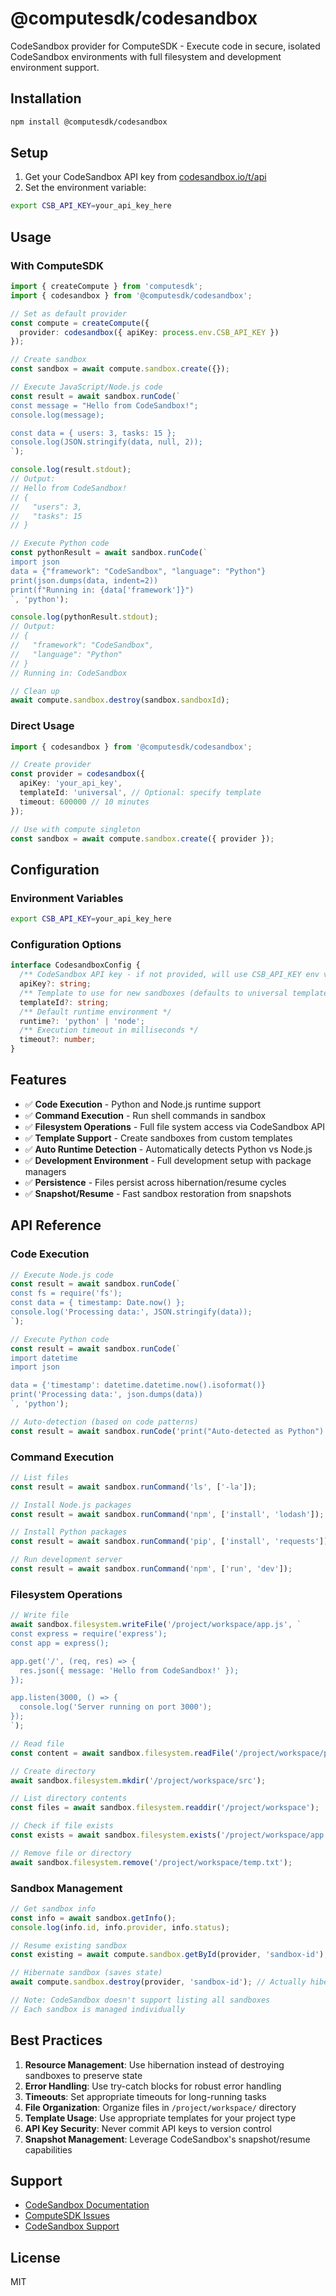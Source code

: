 # @computesdk/codesandbox

CodeSandbox provider for ComputeSDK - Execute code in secure, isolated CodeSandbox environments with full filesystem and development environment support.

## Installation

```bash
npm install @computesdk/codesandbox
```

## Setup

1. Get your CodeSandbox API key from [codesandbox.io/t/api](https://codesandbox.io/t/api)
2. Set the environment variable:

```bash
export CSB_API_KEY=your_api_key_here
```

## Usage

### With ComputeSDK

```typescript
import { createCompute } from 'computesdk';
import { codesandbox } from '@computesdk/codesandbox';

// Set as default provider
const compute = createCompute({ 
  provider: codesandbox({ apiKey: process.env.CSB_API_KEY }) 
});

// Create sandbox
const sandbox = await compute.sandbox.create({});

// Execute JavaScript/Node.js code
const result = await sandbox.runCode(`
const message = "Hello from CodeSandbox!";
console.log(message);

const data = { users: 3, tasks: 15 };
console.log(JSON.stringify(data, null, 2));
`);

console.log(result.stdout);
// Output:
// Hello from CodeSandbox!
// {
//   "users": 3,
//   "tasks": 15
// }

// Execute Python code
const pythonResult = await sandbox.runCode(`
import json
data = {"framework": "CodeSandbox", "language": "Python"}
print(json.dumps(data, indent=2))
print(f"Running in: {data['framework']}")
`, 'python');

console.log(pythonResult.stdout);
// Output:
// {
//   "framework": "CodeSandbox",
//   "language": "Python"
// }
// Running in: CodeSandbox

// Clean up
await compute.sandbox.destroy(sandbox.sandboxId);
```

### Direct Usage

```typescript
import { codesandbox } from '@computesdk/codesandbox';

// Create provider
const provider = codesandbox({ 
  apiKey: 'your_api_key',
  templateId: 'universal', // Optional: specify template
  timeout: 600000 // 10 minutes
});

// Use with compute singleton
const sandbox = await compute.sandbox.create({ provider });
```

## Configuration

### Environment Variables

```bash
export CSB_API_KEY=your_api_key_here
```

### Configuration Options

```typescript
interface CodesandboxConfig {
  /** CodeSandbox API key - if not provided, will use CSB_API_KEY env var */
  apiKey?: string;
  /** Template to use for new sandboxes (defaults to universal template) */
  templateId?: string;
  /** Default runtime environment */
  runtime?: 'python' | 'node';
  /** Execution timeout in milliseconds */
  timeout?: number;
}
```

## Features

- ✅ **Code Execution** - Python and Node.js runtime support
- ✅ **Command Execution** - Run shell commands in sandbox
- ✅ **Filesystem Operations** - Full file system access via CodeSandbox API
- ✅ **Template Support** - Create sandboxes from custom templates
- ✅ **Auto Runtime Detection** - Automatically detects Python vs Node.js
- ✅ **Development Environment** - Full development setup with package managers
- ✅ **Persistence** - Files persist across hibernation/resume cycles
- ✅ **Snapshot/Resume** - Fast sandbox restoration from snapshots

## API Reference

### Code Execution

```typescript
// Execute Node.js code
const result = await sandbox.runCode(`
const fs = require('fs');
const data = { timestamp: Date.now() };
console.log('Processing data:', JSON.stringify(data));
`);

// Execute Python code  
const result = await sandbox.runCode(`
import datetime
import json

data = {'timestamp': datetime.datetime.now().isoformat()}
print('Processing data:', json.dumps(data))
`, 'python');

// Auto-detection (based on code patterns)
const result = await sandbox.runCode('print("Auto-detected as Python")');
```

### Command Execution

```typescript
// List files
const result = await sandbox.runCommand('ls', ['-la']);

// Install Node.js packages
const result = await sandbox.runCommand('npm', ['install', 'lodash']);

// Install Python packages
const result = await sandbox.runCommand('pip', ['install', 'requests']);

// Run development server
const result = await sandbox.runCommand('npm', ['run', 'dev']);
```

### Filesystem Operations

```typescript
// Write file
await sandbox.filesystem.writeFile('/project/workspace/app.js', `
const express = require('express');
const app = express();

app.get('/', (req, res) => {
  res.json({ message: 'Hello from CodeSandbox!' });
});

app.listen(3000, () => {
  console.log('Server running on port 3000');
});
`);

// Read file
const content = await sandbox.filesystem.readFile('/project/workspace/package.json');

// Create directory
await sandbox.filesystem.mkdir('/project/workspace/src');

// List directory contents
const files = await sandbox.filesystem.readdir('/project/workspace');

// Check if file exists
const exists = await sandbox.filesystem.exists('/project/workspace/app.js');

// Remove file or directory
await sandbox.filesystem.remove('/project/workspace/temp.txt');
```

### Sandbox Management

```typescript
// Get sandbox info
const info = await sandbox.getInfo();
console.log(info.id, info.provider, info.status);

// Resume existing sandbox
const existing = await compute.sandbox.getById(provider, 'sandbox-id');

// Hibernate sandbox (saves state)
await compute.sandbox.destroy(provider, 'sandbox-id'); // Actually hibernates

// Note: CodeSandbox doesn't support listing all sandboxes
// Each sandbox is managed individually
```

## Best Practices

1. **Resource Management**: Use hibernation instead of destroying sandboxes to preserve state
2. **Error Handling**: Use try-catch blocks for robust error handling
3. **Timeouts**: Set appropriate timeouts for long-running tasks
4. **File Organization**: Organize files in `/project/workspace/` directory
5. **Template Usage**: Use appropriate templates for your project type
6. **API Key Security**: Never commit API keys to version control
7. **Snapshot Management**: Leverage CodeSandbox's snapshot/resume capabilities

## Support

- [CodeSandbox Documentation](https://codesandbox.io/docs/sdk)
- [ComputeSDK Issues](https://github.com/computesdk/computesdk/issues)
- [CodeSandbox Support](https://codesandbox.io/support)

## License

MIT